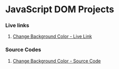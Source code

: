 # JavaScript DOM Projects

### Live links
  1. [Change Background Color - Live Link](https://adityackr.github.io/dom-projects/01-change-bg-color/)

### Source Codes
  1. [Change Background Color - Source Code](https://github.com/adityackr/dom-projects/tree/main/01-change-bg-color)
